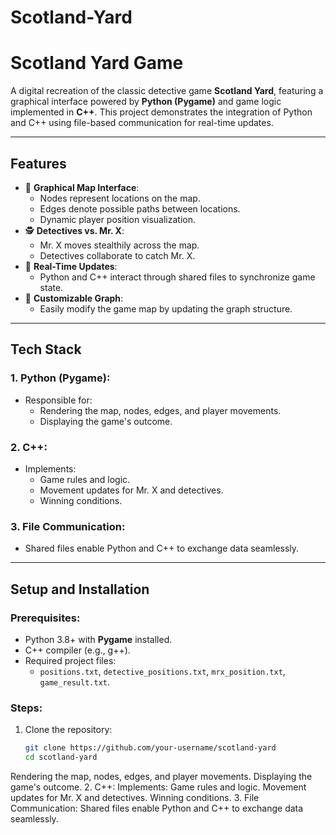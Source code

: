 # Scotland-Yard

# **Scotland Yard Game**

A digital recreation of the classic detective game **Scotland Yard**, featuring a graphical interface powered by **Python (Pygame)** and game logic implemented in **C++**. This project demonstrates the integration of Python and C++ using file-based communication for real-time updates.

---

## **Features**
- 🎨 **Graphical Map Interface**:
  - Nodes represent locations on the map.
  - Edges denote possible paths between locations.
  - Dynamic player position visualization.
- 🕵️ **Detectives vs. Mr. X**:
  - Mr. X moves stealthily across the map.
  - Detectives collaborate to catch Mr. X.
- 🔄 **Real-Time Updates**:
  - Python and C++ interact through shared files to synchronize game state.
- 📂 **Customizable Graph**:
  - Easily modify the game map by updating the graph structure.

---

## **Tech Stack**
### **1. Python (Pygame)**:
- Responsible for:
  - Rendering the map, nodes, edges, and player movements.
  - Displaying the game's outcome.

### **2. C++**:
- Implements:
  - Game rules and logic.
  - Movement updates for Mr. X and detectives.
  - Winning conditions.

### **3. File Communication**:
- Shared files enable Python and C++ to exchange data seamlessly.

---

## **Setup and Installation**
### **Prerequisites**:
- Python 3.8+ with **Pygame** installed.
- C++ compiler (e.g., g++).
- Required project files:
  - `positions.txt`, `detective_positions.txt`, `mrx_position.txt`, `game_result.txt`.

### **Steps**:
1. Clone the repository:
   ```bash
   git clone https://github.com/your-username/scotland-yard
   cd scotland-yard

Rendering the map, nodes, edges, and player movements.
Displaying the game's outcome.
2. C++:
Implements:
Game rules and logic.
Movement updates for Mr. X and detectives.
Winning conditions.
3. File Communication:
Shared files enable Python and C++ to exchange data seamlessly.
